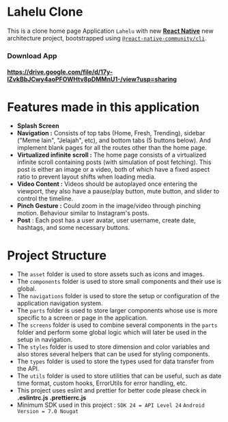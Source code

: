 # Lahelu Clone
This is a clone home page Application `Lahelu` with new [**React Native**](https://reactnative.dev) new architecture project, bootstrapped using [`@react-native-community/cli`](https://github.com/react-native-community/cli).

### Download App
#### https://drive.google.com/file/d/17y-lZvkBbJCwy4aoPFOWHtv8pDMMnU1-/view?usp=sharing

# Features made in this application
* **Splash Screen**
* **Navigation :** Consists of top tabs (Home, Fresh, Trending), sidebar ("Meme lain", "Jelajah", etc), and bottom tabs (5 buttons below). And implement blank pages for all the routes other than the home page.
* **Virtualized infinite scroll :** The home page consists of a virtualized infinite scroll containing posts (with simulation of post fetching). This post is either an image or a video, both of which have a fixed aspect ratio to prevent layout shifts when loading media.
* **Video Content :** Videos should be autoplayed once entering the viewport, they also have a pause/play button, mute button, and slider to control the timeline.
* **Pinch Gesture :** Could zoom in the image/video through pinching motion. Behaviour similar to Instagram's posts.
* **Post** : Each post has a user avatar, user username, create date, hashtags, and some necessary buttons.

# Project Structure
* The `asset` folder is used to store assets such as icons and images.
* The `components` folder is used to store small components and their use is global.
* The `navigations` folder is used to store the setup or configuration of the application navigation system.
* The `parts` folder is used to store larger components whose use is more specific to a screen or page in the application.
* The `screens` folder is used to combine several components in the `parts` folder and perform some global logic which will later be used in the setup in navigation.
* The `styles` folder is used to store dimension and color variables and also stores several helpers that can be used for styling components.
* The `types` folder is used to store the types used for data transfer from the API.
* The `utils` folder is used to store utilities that can be useful, such as date time format, custom hooks, ErrorUtils for error handling, etc.
* This project uses eslint and prettier for better code please check in **.eslintrc.js** **.prettierrc.js**
* Minimum SDK used in this project : `SDK 24 = API Level 24` `Android Version = 7.0 Nougat`

